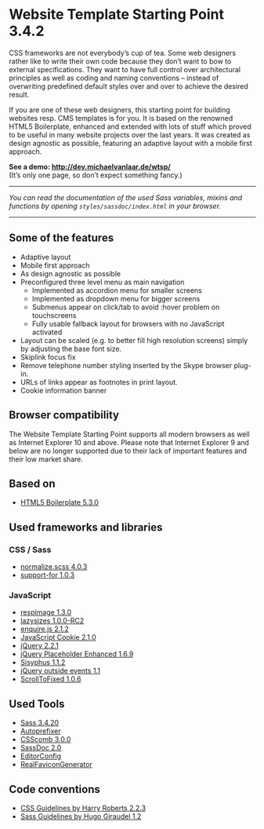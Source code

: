 # Website Template Starting Point 3.4.2

CSS frameworks are not everybody’s cup of tea. Some web designers rather like to write their own code because they don’t want to bow to external specifications. They want to have full control over architectural principles as well as coding and naming conventions – instead of overwriting predefined default styles over and over to achieve the desired result.

If you are one of these web designers, this starting point for building websites resp. CMS templates is for you. It is based on the renowned HTML5 Boilerplate, enhanced and extended with lots of stuff which proved to be useful in many website projects over the last years. It was created as design agnostic as possible, featuring an adaptive layout with a mobile first approach.

**See a demo: <http://dev.michaelvanlaar.de/wtsp/>**  
(It’s only one page, so don’t expect something fancy.)

----

*You can read the documentation of the used Sass variables, mixins and functions by opening `styles/sassdoc/index.html` in your browser.*

----

## Some of the features

* Adaptive layout
* Mobile first approach
* As design agnostic as possible
* Preconfigured three level menu as main navigation
  * Implemented as accordion menu for smaller screens
  * Implemented as dropdown menu for bigger screens
  * Submenus appear on click/tab to avoid :hover problem on touchscreens
  * Fully usable fallback layout for browsers with no JavaScript activated
* Layout can be scaled (e.g. to better fill high resolution screens) simply by adjusting the base font size.
* Skiplink focus fix
* Remove telephone number styling inserted by the Skype browser plug-in.
* URLs of links appear as footnotes in print layout.
* Cookie information banner

## Browser compatibility

The Website Template Starting Point supports all modern browsers as well as Internet Explorer 10 and above. Please note that Internet Explorer 9 and below are no longer supported due to their lack of important features and their low market share.

## Based on

* [HTML5 Boilerplate 5.3.0](http://html5boilerplate.com/)

## Used frameworks and libraries

### CSS / Sass

* [normalize.scss 4.0.3](https://github.com/JohnAlbin/normalize-scss)
* [support-for 1.0.3](https://github.com/JohnAlbin/support-for)

### JavaScript

* [respimage 1.3.0](https://github.com/aFarkas/respimage)
* [lazysizes 1.0.0-RC2](https://github.com/aFarkas/lazysizes)
* [enquire.js 2.1.2](https://github.com/WickyNilliams/enquire.js)
* [JavaScript Cookie 2.1.0](https://github.com/js-cookie/js-cookie)
* [jQuery 2.2.1](http://jquery.com/)
* [jQuery Placeholder Enhanced 1.6.9](https://github.com/dciccale/placeholder-enhanced)
* [Sisyphus 1.1.2](https://github.com/simsalabim/sisyphus)
* [jQuery outside events 1.1](https://github.com/cowboy/jquery-outside-events)
* [ScrollToFixed 1.0.6](https://github.com/bigspotteddog/ScrollToFixed)

## Used Tools

* [Sass 3.4.20](http://sass-lang.com/)
* [Autoprefixer](https://github.com/postcss/autoprefixer)
* [CSScomb 3.0.0](http://csscomb.com/)
* [SassDoc 2.0](http://sassdoc.com/)
* [EditorConfig](http://editorconfig.org/)
* [RealFaviconGenerator](http://realfavicongenerator.net/)

## Code conventions

* [CSS Guidelines by Harry Roberts 2.2.3](http://cssguidelin.es/)
* [Sass Guidelines by Hugo Giraudel 1.2](http://sass-guidelin.es/)
